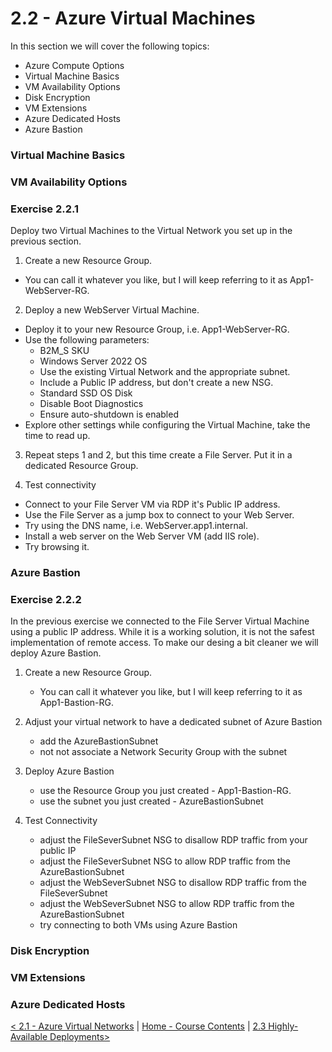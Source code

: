 # 2.2 - Azure Virtual Machines

In this section we will cover the following topics:
- Azure Compute Options
- Virtual Machine Basics
- VM Availability Options
- Disk Encryption
- VM Extensions
- Azure Dedicated Hosts
- Azure Bastion

### Virtual Machine Basics


### VM Availability Options

### Exercise 2.2.1

Deploy two Virtual Machines to the Virtual Network you set up in the previous section.

1. Create a new Resource Group.
- You can call it whatever you like, but I will keep referring to it as App1-WebServer-RG.

2. Deploy a new WebServer Virtual Machine.
- Deploy it to your new Resource Group, i.e. App1-WebServer-RG.
- Use the following parameters:
    - B2M_S SKU
    - Windows Server 2022 OS
    - Use the existing Virtual Network and the appropriate subnet.
    - Include a Public IP address, but don't create a new NSG.
    - Standard SSD OS Disk
    - Disable Boot Diagnostics
    - Ensure auto-shutdown is enabled
- Explore other settings while configuring the Virtual Machine, take the time to read up. 

3. Repeat steps 1 and 2, but this time create a File Server. Put it in a dedicated Resource Group. 

4. Test connectivity
- Connect to your File Server VM via RDP it's Public IP address.
- Use the File Server as a jump box to connect to your Web Server.
- Try using the DNS name, i.e. WebServer.app1.internal.
- Install a web server on the Web Server VM (add IIS role). 
- Try browsing it.

### Azure Bastion

### Exercise 2.2.2

In the previous exercise we connected to the File Server Virtual Machine using a public IP address. While it is a working solution, it is not the safest implementation of remote access. To make our desing a bit cleaner we will deploy Azure Bastion.

1. Create a new Resource Group.
    - You can call it whatever you like, but I will keep referring to it as App1-Bastion-RG.

2. Adjust your virtual network to have a dedicated subnet of Azure Bastion
    - add the AzureBastionSubnet
    - not not associate a Network Security Group with the subnet

3. Deploy Azure Bastion
    - use the Resource Group you just created - App1-Bastion-RG.
    - use the subnet you just created - AzureBastionSubnet

4. Test Connectivity
    - adjust the FileSeverSubnet NSG to disallow RDP traffic from your public IP
    - adjust the FileSeverSubnet NSG to allow RDP traffic from the AzureBastionSubnet
    - adjust the WebSeverSubnet NSG to disallow RDP traffic from the FileSeverSubnet
    - adjust the WebSeverSubnet NSG to allow RDP traffic from the AzureBastionSubnet
    - try connecting to both VMs using Azure Bastion

### Disk Encryption


### VM Extensions


### Azure Dedicated Hosts


[< 2.1 - Azure Virtual Networks](./azureVirtualNetworks.md) | [Home - Course Contents](../Contents.md) |  [ 2.3 Highly-Available Deployments>](./highlyAvailableDeployments.md)